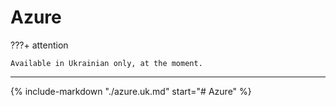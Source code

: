 # Azure

???+ attention

    Available in Ukrainian only, at the moment.

---

{%
    include-markdown "./azure.uk.md"
    start="# Azure"
%}
